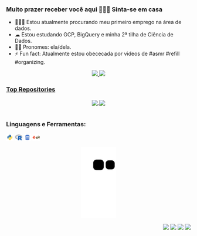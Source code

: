 ### Muito prazer receber você aqui 🙋🏾‍♀️ Sinta-se em casa 


- 👩🏾‍💻 Estou atualmente procurando meu primeiro emprego na área de dados.
-  ☁ Estou estudando GCP, BigQuery e minha 2ª tilha de Ciência de Dados.
- 💅🏾 Pronomes: ela/dela.
- ⚡ Fun fact: Atualmente estou obececada por videos de #asmr #refill #organizing.

<div align="center">
  <a href="https://github.com/carinems">
  <img height="140em" src="https://github-readme-stats.vercel.app/api?username=carinems&show_icons=true&theme=radical&include_all_commits=true&count_private=true"/>
  <img height="140em" src="https://github-readme-stats.vercel.app/api/top-langs/?username=carinems&layout=compact&langs_count=7&theme=radical"/>
 </div>
  
 ### Top Repositories

<div align="center">
<a href="https://github.com/carinems/github-readme-stats"> 
  <img align="center" src="https://github-readme-stats.vercel.app/api/pin/?username=carinems&repo=Data_Science&theme=radical" />
</a>
<a href="https://github.com/carinems/github-readme-stats">
  <img align="center" src="https://github-readme-stats.vercel.app/api/pin/?username=carinems&repo=git-powerbi&theme=radical" />
</a>

<br />
<br />  
</div>

### Linguagens e Ferramentas:  
<div>
<code><img height="20" src="https://raw.githubusercontent.com/github/explore/80688e429a7d4ef2fca1e82350fe8e3517d3494d/topics/python/python.png"></code>
<code><img height="20" src="https://raw.githubusercontent.com/github/explore/80688e429a7d4ef2fca1e82350fe8e3517d3494d/topics/r/r.png"></code>
<code><img height="20" src="https://raw.githubusercontent.com/github/explore/80688e429a7d4ef2fca1e82350fe8e3517d3494d/topics/sql/sql.png"></code>
<code><img height="20" src="https://raw.githubusercontent.com/github/explore/5c058a388828bb5fde0bcafd4bc867b5bb3f26f3/topics/git/git.png"></code>
</div>
  
  
<div align="center">
  
  ![Snake animation](https://github.com/carinems/carinems/blob/output/github-contribution-grid-snake.svg)
  
 </div>
  
 <div align="right">
  <a href="https://www.youtube.com/channel/UCFmU4upVojoRebFSSt2Kbhw" target="_blank"><img src="https://img.shields.io/badge/YouTube-FF0000?style=for-the-badge&logo=youtube&logoColor=white" target="_blank"></a>
  <a href="https://www.instagram.com/madeiranina/" target="_blank"><img src="https://img.shields.io/badge/-Instagram-%23E4405F?style=for-the-badge&logo=instagram&logoColor=white" target="_blank"></a>
  <a href = "mailto:carinemadsoares@gmail.com"><img src="https://img.shields.io/badge/-Gmail-%23333?style=for-the-badge&logo=gmail&logoColor=white" target="_blank"></a>
  <a href="https://www.linkedin.com/in/carinemsoares" target="_blank"><img src="https://img.shields.io/badge/-LinkedIn-%230077B5?style=for-the-badge&logo=linkedin&logoColor=white" target="_blank"></a>
</div>
 
  

   

